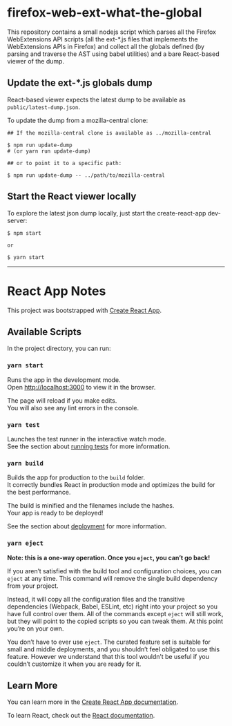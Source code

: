 # firefox-web-ext-what-the-global

This repository contains a small nodejs script which parses all the Firefox WebExtensions API scripts
(all the ext-*.js files that implements the WebExtensions APIs in Firefox) and collect all the globals
defined (by parsing and traverse the AST using babel utilities) and a bare React-based viewer of the
dump.

## Update the ext-*.js globals dump

React-based viewer expects the latest dump to be available as `public/latest-dump.json`.

To update the dump from a mozilla-central clone:

```
## If the mozilla-central clone is available as ../mozilla-central

$ npm run update-dump
# (or yarn run update-dump)

## or to point it to a specific path:

$ npm run update-dump -- ../path/to/mozilla-central
```

## Start the React viewer locally

To explore the latest json dump locally, just start the create-react-app dev-server:

```
$ npm start

or

$ yarn start
```

----

# React App Notes

This project was bootstrapped with [Create React App](https://github.com/facebook/create-react-app).

## Available Scripts

In the project directory, you can run:

### `yarn start`

Runs the app in the development mode.<br />
Open [http://localhost:3000](http://localhost:3000) to view it in the browser.

The page will reload if you make edits.<br />
You will also see any lint errors in the console.

### `yarn test`

Launches the test runner in the interactive watch mode.<br />
See the section about [running tests](https://facebook.github.io/create-react-app/docs/running-tests) for more information.

### `yarn build`

Builds the app for production to the `build` folder.<br />
It correctly bundles React in production mode and optimizes the build for the best performance.

The build is minified and the filenames include the hashes.<br />
Your app is ready to be deployed!

See the section about [deployment](https://facebook.github.io/create-react-app/docs/deployment) for more information.

### `yarn eject`

**Note: this is a one-way operation. Once you `eject`, you can’t go back!**

If you aren’t satisfied with the build tool and configuration choices, you can `eject` at any time. This command will remove the single build dependency from your project.

Instead, it will copy all the configuration files and the transitive dependencies (Webpack, Babel, ESLint, etc) right into your project so you have full control over them. All of the commands except `eject` will still work, but they will point to the copied scripts so you can tweak them. At this point you’re on your own.

You don’t have to ever use `eject`. The curated feature set is suitable for small and middle deployments, and you shouldn’t feel obligated to use this feature. However we understand that this tool wouldn’t be useful if you couldn’t customize it when you are ready for it.

## Learn More

You can learn more in the [Create React App documentation](https://facebook.github.io/create-react-app/docs/getting-started).

To learn React, check out the [React documentation](https://reactjs.org/).
